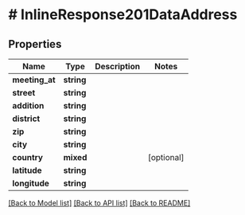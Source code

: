 # # InlineResponse201DataAddress

## Properties

Name | Type | Description | Notes
------------ | ------------- | ------------- | -------------
**meeting_at** | **string** |  |
**street** | **string** |  |
**addition** | **string** |  |
**district** | **string** |  |
**zip** | **string** |  |
**city** | **string** |  |
**country** | **mixed** |  | [optional]
**latitude** | **string** |  |
**longitude** | **string** |  |

[[Back to Model list]](../../README.md#models) [[Back to API list]](../../README.md#endpoints) [[Back to README]](../../README.md)
